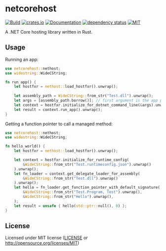 # netcorehost

[![Build](https://github.com/OpenByteDev/netcorehost/actions/workflows/build.yml/badge.svg)](https://github.com/OpenByteDev/netcorehost/actions/workflows/build.yml)
[![crates.io](https://img.shields.io/crates/v/netcorehost.svg)](https://crates.io/crates/netcorehost)
[![Documentation](https://docs.rs/netcorehost/badge.svg)](https://docs.rs/netcorehost)
[![dependency status](https://deps.rs/repo/github/openbytedev/netcorehost/status.svg)](https://deps.rs/repo/github/openbytedev/netcorehost)
[![MIT](https://img.shields.io/crates/l/netcorehost.svg)](https://github.com/OpenByteDev/netcorehost/blob/master/LICENSE)

A .NET Core hosting library written in Rust.

## Usage

Running an app:

```rust
use netcorehost::nethost;
use widestring::WideCString;

fn run_app() {
    let hostfxr = nethost::load_hostfxr().unwrap();
    
    let assembly_path = WideCString::from_str("Test.dll").unwrap();
    let args = [assembly_path.borrow()]; // first argument is the app path
    let context = hostfxr.initialize_for_dotnet_command_line(&args).unwrap();
    let result = context.run_app().unwrap();
}
```


Getting a function pointer to call a managed method:

```rust
use netcorehost::nethost;
use widestring::WideCString;

fn hello_world() {
    let hostfxr = nethost::load_hostfxr().unwrap();

    let context = hostfxr.initialize_for_runtime_config(
        &WideCString::from_str("Test.runtimeconfig.json").unwrap()
    ).unwrap();
    let fn_loader = context.get_delegate_loader_for_assembly(
        &WideCString::from_str("Test.dll").unwrap()
    ).unwrap();
    let hello = fn_loader.get_function_pointer_with_default_signature(
        &WideCString::from_str("Test.Program, Test").unwrap(),
        &WideCString::from_str("Hello").unwrap(),
    );
    let result = unsafe { hello(std::ptr::null(), 0) };
}
```


## License
Licensed under MIT license ([LICENSE](https://github.com/OpenByteDev/netcorehost/blob/master/LICENSE) or http://opensource.org/licenses/MIT)
